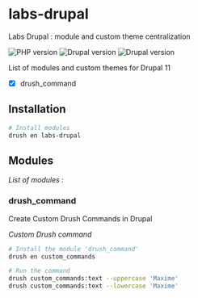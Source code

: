 # labs-drupal
Labs Drupal : module and custom theme centralization

![PHP version](https://img.shields.io/badge/PHP-8.4-4E5B93)
![Drupal version](https://img.shields.io/badge/Drupal-11-blue)
![Drupal version](https://img.shields.io/badge/Drupal-10-blue)

List of modules and custom themes for Drupal 11 

- [x] drush_command

## Installation

```bash
# Install modules
drush en labs-drupal
```

## Modules

*List of modules :*

### drush_command
Create Custom Drush Commands in Drupal

*Custom Drush command*
```bash
# Install the module 'drush_command'
drush en custom_commands

# Run the command
drush custom_commands:text --uppercase 'Maxime'
drush custom_commands:text --lowercase 'Maxime'
```
